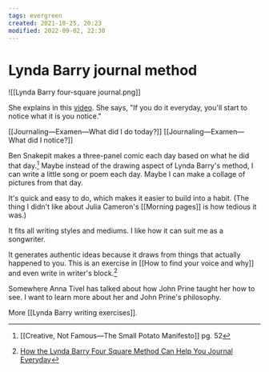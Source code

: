 ```yaml
---
tags: evergreen
created: 2021-10-25, 20:23
modified: 2022-09-02, 22:30
---
```


# Lynda Barry journal method
![[Lynda Barry four-square journal.png]]

She explains in this [video](https://www.youtube.com/watch?v=1hiY7mU_07Y&list=PLFllVdBEQA4qe2iwHw3BmP6Y_x-Nl4MQt&index=2). She says, "If you do it everyday, you'll start to notice what it is you notice."

[[Journaling—Examen—What did I do today?]] [[Journaling—Examen—What did I notice?]]

Ben Snakepit makes a three-panel comic each day based on what he did that day.[^1] Maybe instead of the drawing aspect of Lynda Barry's method, I can write a little song or poem each day. Maybe I can make a collage of pictures from that day.

It's quick and easy to do, which makes it easier to build into a habit. (The thing I didn't like about Julia Cameron's [[Morning pages]] is how tedious it was.)

It fits all writing styles and mediums. I like how it can suit me as a songwriter.

It generates authentic ideas because it draws from things that actually happened to you. This is an exercise in [[How to find your voice and why]] and even write in writer's block.[^2]

Somewhere Anna Tivel has talked about how John Prine taught her how to see. I want to learn more about her and John Prine's philosophy.

More [[Lynda Barry writing exercises]].

[^1]: [[Creative, Not Famous—The Small Potato Manifesto]] pg. 52
[^2]: [How the Lynda Barry Four Square Method Can Help You Journal Everyday](https://writingcooperative.com/how-the-lynda-barry-four-square-method-can-help-you-journal-everyday-98146cc87e3c)